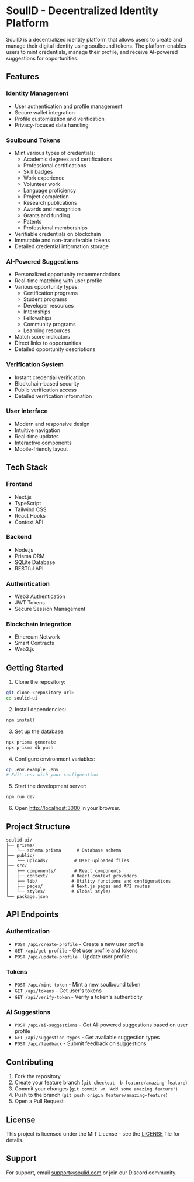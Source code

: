 # SoulID - Decentralized Identity Platform

SoulID is a decentralized identity platform that allows users to create and manage their digital identity using soulbound tokens. The platform enables users to mint credentials, manage their profile, and receive AI-powered suggestions for opportunities.

## Features

### Identity Management
- User authentication and profile management
- Secure wallet integration
- Profile customization and verification
- Privacy-focused data handling

### Soulbound Tokens
- Mint various types of credentials:
  - Academic degrees and certifications
  - Professional certifications
  - Skill badges
  - Work experience
  - Volunteer work
  - Language proficiency
  - Project completion
  - Research publications
  - Awards and recognition
  - Grants and funding
  - Patents
  - Professional memberships
- Verifiable credentials on blockchain
- Immutable and non-transferable tokens
- Detailed credential information storage

### AI-Powered Suggestions
- Personalized opportunity recommendations
- Real-time matching with user profile
- Various opportunity types:
  - Certification programs
  - Student programs
  - Developer resources
  - Internships
  - Fellowships
  - Community programs
  - Learning resources
- Match score indicators
- Direct links to opportunities
- Detailed opportunity descriptions

### Verification System
- Instant credential verification
- Blockchain-based security
- Public verification access
- Detailed verification information

### User Interface
- Modern and responsive design
- Intuitive navigation
- Real-time updates
- Interactive components
- Mobile-friendly layout

## Tech Stack

### Frontend
- Next.js
- TypeScript
- Tailwind CSS
- React Hooks
- Context API

### Backend
- Node.js
- Prisma ORM
- SQLite Database
- RESTful API

### Authentication
- Web3 Authentication
- JWT Tokens
- Secure Session Management

### Blockchain Integration
- Ethereum Network
- Smart Contracts
- Web3.js

## Getting Started

1. Clone the repository:
```bash
git clone <repository-url>
cd soulid-ui
```

2. Install dependencies:
```bash
npm install
```

3. Set up the database:
```bash
npx prisma generate
npx prisma db push
```

4. Configure environment variables:
```bash
cp .env.example .env
# Edit .env with your configuration
```

5. Start the development server:
```bash
npm run dev
```

6. Open [http://localhost:3000](http://localhost:3000) in your browser.

## Project Structure

```
soulid-ui/
├── prisma/
│   └── schema.prisma      # Database schema
├── public/
│   └── uploads/          # User uploaded files
├── src/
│   ├── components/       # React components
│   ├── context/         # React context providers
│   ├── lib/             # Utility functions and configurations
│   ├── pages/           # Next.js pages and API routes
│   └── styles/          # Global styles
└── package.json
```

## API Endpoints

### Authentication
- `POST /api/create-profile` - Create a new user profile
- `GET /api/get-profile` - Get user profile and tokens
- `POST /api/update-profile` - Update user profile

### Tokens
- `POST /api/mint-token` - Mint a new soulbound token
- `GET /api/tokens` - Get user's tokens
- `GET /api/verify-token` - Verify a token's authenticity

### AI Suggestions
- `POST /api/ai-suggestions` - Get AI-powered suggestions based on user profile
- `GET /api/suggestion-types` - Get available suggestion types
- `POST /api/feedback` - Submit feedback on suggestions

## Contributing

1. Fork the repository
2. Create your feature branch (`git checkout -b feature/amazing-feature`)
3. Commit your changes (`git commit -m 'Add some amazing feature'`)
4. Push to the branch (`git push origin feature/amazing-feature`)
5. Open a Pull Request

## License

This project is licensed under the MIT License - see the [LICENSE](LICENSE) file for details.

## Support

For support, email support@soulid.com or join our Discord community.
